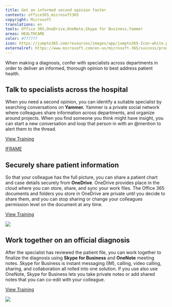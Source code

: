 ```yaml
---
title: Get an informed second opinion faster
contexts: office365,microsoft365
copyright: Microsoft
translations: en
tools: Office 365,OneDrive,OneNote,Skype for Business,Yammer
areas: HEALTHCARE
color: #777777
icon: https://jumpto365.com/resources/images/app/jumpto365-Icon-white.png
externalref: https://www.microsoft.com/en-us/microsoft-365/success/productivitylibrary/get-an-informed-second-opinion-faster
---
```

When making a diagnosis, confer with specialists across departments in order to deliver an informed, thorough opinion to best address patient health.


## Talk to specialists across the hospital

When you need a second opinion, you can identify a suitable specialist by searching conversations on **Yammer.** Yammer is a private social network where colleagues share information across departments, and organize around projects. When you find someone you think might have insight, you can start a new conversation and loop that person in with an @mention to alert them to the thread.

[View Training](https://support.office.com/en-US/article/Finding-answers-fast-17342f0d-1a52-406f-8649-e846ece66f39)

[IFRAME](https://www.microsoft.com/en-us/videoplayer/embed/RE1TZqJ)

## Securely share patient information

So that your colleague has the full picture, you can share a patient chart and case details securely from **OneDrive**. OneDrive provides place in the cloud where you can store, share, and sync your work files. The Office 365 documents and folders you store in OneDrive are private until you decide to share them, and you can stop sharing or change your colleagues permission level on the document at any time.

[View Training](https://support.office.com/article/Share-OneDrive-files-and-folders-9fcc2f7d-de0c-4cec-93b0-a82024800c07#OS_Type=OneDrive_-_Business)

![](http://img-prod-cms-rt-microsoft-com.akamaized.net/cms/api/am/imageFileData/RE1NZzq?ver=27d3)

## Work together on an official diagnosis

After the specialist has reviewed the patient file, you can work together to finalize the diagnosis using **Skype for Business** and **OneNote** meeting notes. Skype for Business is instant messaging (IM), calling, video calling, sharing, and collaboration all rolled into one solution. If you use also use OneNote, Skype for Business lets you take private notes or add shared notes that you can co-edit with your colleague.  

[View Training](https://support.office.com/en-US/article/Take-notes-in-a-meeting-with-OneNote-2016-for-Windows-d65520d7-392e-4dd0-bd47-bc9ad320a6cf)

![](http://img-prod-cms-rt-microsoft-com.akamaized.net/cms/api/am/imageFileData/RE1NZua?ver=247c)

